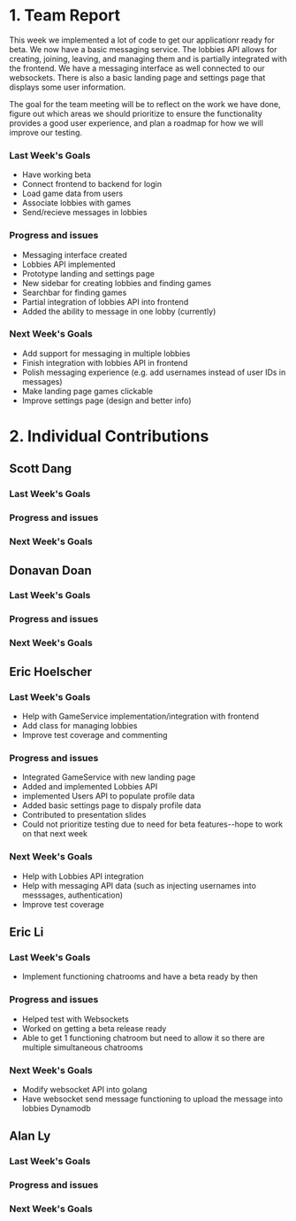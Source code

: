 # 1. Team Report

This week we implemented a lot of code to get our applicationr ready for beta. We now have a basic messaging service. The lobbies API allows for creating, joining, leaving, and managing them and is partially integrated with the frontend. We have a messaging interface as well connected to our websockets. There is also a basic landing page and settings page that displays some user information.

The goal for the team meeting will be to reflect on the work we have done, figure out which areas we should prioritize to ensure the functionality provides a good user experience, and plan a roadmap for how we will improve our testing.

### Last Week's Goals

-   Have working beta
-   Connect frontend to backend for login
-   Load game data from users
-   Associate lobbies with games
-   Send/recieve messages in lobbies

### Progress and issues

-   Messaging interface created
-   Lobbies API implemented
-   Prototype landing and settings page
-   New sidebar for creating lobbies and finding games
-   Searchbar for finding games
-   Partial integration of lobbies API into frontend
-   Added the ability to message in one lobby (currently)

### Next Week's Goals

-   Add support for messaging in multiple lobbies
-   Finish integration with lobbies API in frontend
-   Polish messaging experience (e.g. add usernames instead of user IDs in messages)
-   Make landing page games clickable
-   Improve settings page (design and better info)

# 2. Individual Contributions

## Scott Dang

### Last Week's Goals

### Progress and issues

### Next Week's Goals

## Donavan Doan

### Last Week's Goals

### Progress and issues

### Next Week's Goals

## Eric Hoelscher

### Last Week's Goals

-   Help with GameService implementation/integration with frontend
-   Add class for managing lobbies
-   Improve test coverage and commenting

### Progress and issues

-   Integrated GameService with new landing page
-   Added and implemented Lobbies API
-   implemented Users API to populate profile data
-   Added basic settings page to dispaly profile data
-   Contributed to presentation slides
-   Could not prioritize testing due to need for beta features--hope to work on that next week

### Next Week's Goals

-   Help with Lobbies API integration
-   Help with messaging API data (such as injecting usernames into messsages, authentication)
-   Improve test coverage

## Eric Li

### Last Week's Goals
- Implement functioning chatrooms and have a beta ready by then

### Progress and issues
- Helped test with Websockets
- Worked on getting a beta release ready
- Able to get 1 functioning chatroom but need to allow it so there are multiple simultaneous chatrooms

### Next Week's Goals
- Modify websocket API into golang
- Have websocket send message functioning to upload the message into lobbies Dynamodb

## Alan Ly

### Last Week's Goals

### Progress and issues

### Next Week's Goals
